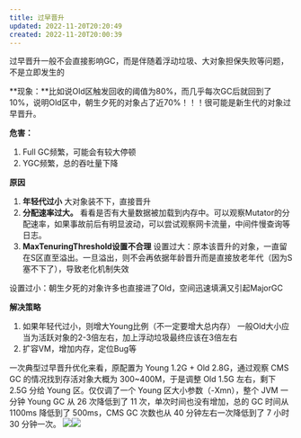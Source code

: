 ```yaml
---
title: 过早晋升
updated: 2022-11-20T20:20:49
created: 2022-11-20T20:00:39
---
```


过早晋升一般不会直接影响GC，而是伴随着浮动垃圾、大对象担保失败等问题，不是立即发生的

**现象：**比如说Old区触发回收的阈值为80%，而几乎每次GC后就回到了10%，说明Old区中，朝生夕死的对象占了近70%！！！很可能是新生代的对象过早晋升。

**危害：**
1.  Full GC频繁，可能会有较大停顿
2.  YGC频繁，总的吞吐量下降

**原因**
1.  **年轻代过小**
大对象装不下，直接晋升
1.  **分配速率过大。**
看看是否有大量数据被加载到内存中。可以观察Mutator的分配速率，如果事故前后有明显波动，可以尝试观察网卡流量，中间件慢查询等日志。
1.  **MaxTenuringThreshold设置不合理**
设置过大：原本该晋升的对象，一直留在S区直至溢出。一旦溢出，则不会再依据年龄晋升而是直接放老年代（因为S塞不下了），导致老化机制失效

设置过小：朝生夕死的对象许多也直接进了Old，空间迅速填满又引起MajorGC

**解决策略**
1.  如果年轻代过小，则增大Young比例（不一定要增大总内存）
一般Old大小应当为活跃对象的2-3倍左右，加上浮动垃圾最终应该在3倍左右
1.  扩容VM，增加内存，定位Bug等

一次典型过早晋升优化来看，原配置为 Young 1.2G + Old 2.8G，通过观察 CMS GC 的情况找到存活对象大概为 300~400M，于是调整 Old 1.5G 左右，剩下 2.5G 分给 Young 区。仅仅调了一个 Young 区大小参数（-Xmn），整个 JVM 一分钟 Young GC 从 26 次降低到了 11 次，单次时间也没有增加，总的 GC 时间从 1100ms 降低到了 500ms，CMS GC 次数也从 40 分钟左右一次降低到了 7 小时 30 分钟一次。
![](C:\Users\82609\AppData\Local\Temp\Java\pandoc/media/image1.png)![](C:\Users\82609\AppData\Local\Temp\Java\pandoc/media/image2.png)
